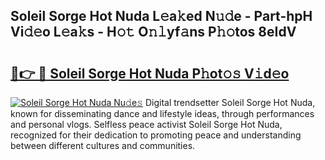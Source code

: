 ## Soleil Sorge Hot Nuda L𝚎a𝚔ed N𝚞𝚍e - Part-hpH Vi𝚍𝚎o L𝚎a𝚔s - H𝚘𝚝 O𝚗𝚕yf𝚊ns P𝚑𝚘tos 8eIdV

# <h2><a href="http://kff4kwc.oniu.top/?m=Soleil+Sorge+Hot+Nuda">🔗👉 🔴 Soleil Sorge Hot Nuda P𝚑ot𝚘𝚜 V𝚒d𝚎o</a></h2>

[![Soleil Sorge Hot Nuda Nu𝚍e𝚜](https://i.imgur.com/0qMVB7G.gif)](http://kff4kwc.oniu.top/?m=Soleil+Sorge+Hot+Nuda)
Digital trendsetter Soleil Sorge Hot Nuda, known for disseminating dance and lifestyle ideas, through performances and personal vlogs. Selfless peace activist Soleil Sorge Hot Nuda, recognized for their dedication to promoting peace and understanding between different cultures and communities.  
